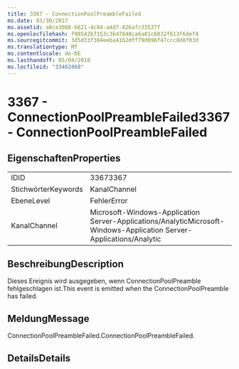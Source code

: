 ```yaml
---
title: 3367 - ConnectionPoolPreambleFailed
ms.date: 03/30/2017
ms.assetid: a8ce3088-b621-4c84-a4d7-826afc33537f
ms.openlocfilehash: f98542b7153c3b47848ca6a81c6032f613f6def8
ms.sourcegitcommit: 3d5d33f384eeba41b2dff79d096f47ccc8d8f03d
ms.translationtype: MT
ms.contentlocale: de-DE
ms.lasthandoff: 05/04/2018
ms.locfileid: "33462868"
---
```

# <a name="3367---connectionpoolpreamblefailed"></a><span data-ttu-id="24a04-102">3367 - ConnectionPoolPreambleFailed</span><span class="sxs-lookup"><span data-stu-id="24a04-102">3367 - ConnectionPoolPreambleFailed</span></span>
## <a name="properties"></a><span data-ttu-id="24a04-103">Eigenschaften</span><span class="sxs-lookup"><span data-stu-id="24a04-103">Properties</span></span>  
  
|||  
|-|-|  
|<span data-ttu-id="24a04-104">ID</span><span class="sxs-lookup"><span data-stu-id="24a04-104">ID</span></span>|<span data-ttu-id="24a04-105">3367</span><span class="sxs-lookup"><span data-stu-id="24a04-105">3367</span></span>|  
|<span data-ttu-id="24a04-106">Stichwörter</span><span class="sxs-lookup"><span data-stu-id="24a04-106">Keywords</span></span>|<span data-ttu-id="24a04-107">Kanal</span><span class="sxs-lookup"><span data-stu-id="24a04-107">Channel</span></span>|  
|<span data-ttu-id="24a04-108">Ebene</span><span class="sxs-lookup"><span data-stu-id="24a04-108">Level</span></span>|<span data-ttu-id="24a04-109">Fehler</span><span class="sxs-lookup"><span data-stu-id="24a04-109">Error</span></span>|  
|<span data-ttu-id="24a04-110">Kanal</span><span class="sxs-lookup"><span data-stu-id="24a04-110">Channel</span></span>|<span data-ttu-id="24a04-111">Microsoft-Windows-Application Server-Applications/Analytic</span><span class="sxs-lookup"><span data-stu-id="24a04-111">Microsoft-Windows-Application Server-Applications/Analytic</span></span>|  
  
## <a name="description"></a><span data-ttu-id="24a04-112">Beschreibung</span><span class="sxs-lookup"><span data-stu-id="24a04-112">Description</span></span>  
 <span data-ttu-id="24a04-113">Dieses Ereignis wird ausgegeben, wenn ConnectionPoolPreamble fehlgeschlagen ist.</span><span class="sxs-lookup"><span data-stu-id="24a04-113">This event is emitted when the ConnectionPoolPreamble has failed.</span></span>  
  
## <a name="message"></a><span data-ttu-id="24a04-114">Meldung</span><span class="sxs-lookup"><span data-stu-id="24a04-114">Message</span></span>  
 <span data-ttu-id="24a04-115">ConnectionPoolPreambleFailed.</span><span class="sxs-lookup"><span data-stu-id="24a04-115">ConnectionPoolPreambleFailed.</span></span>  
  
## <a name="details"></a><span data-ttu-id="24a04-116">Details</span><span class="sxs-lookup"><span data-stu-id="24a04-116">Details</span></span>
